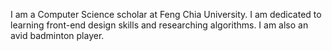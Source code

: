 I am a Computer Science scholar at Feng Chia University. I am dedicated to learning front-end design skills and researching algorithms. I am also an avid badminton player.